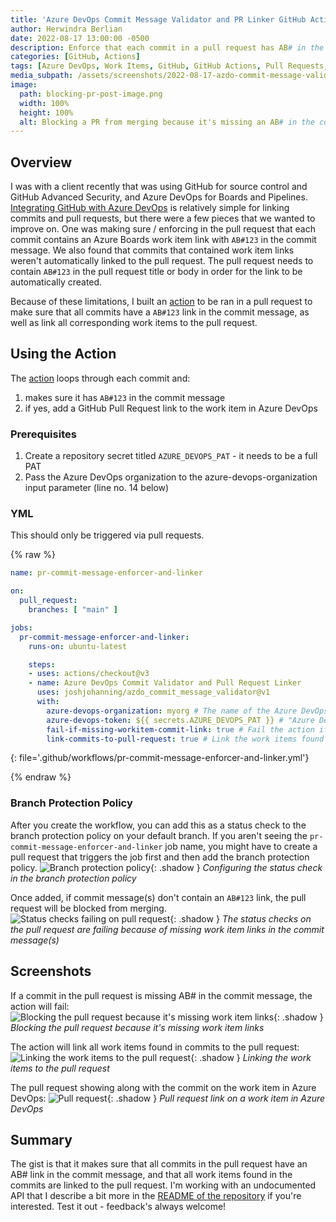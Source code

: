 ```yaml
---
title: 'Azure DevOps Commit Message Validator and PR Linker GitHub Action'
author: Herwindra Berlian
date: 2022-08-17 13:00:00 -0500
description: Enforce that each commit in a pull request has AB# in the commit message and link all of the work items to the pull request
categories: [GitHub, Actions]
tags: [Azure DevOps, Work Items, GitHub, GitHub Actions, Pull Requests, Branch Protection Rules]
media_subpath: /assets/screenshots/2022-08-17-azdo-commit-message-validator-and-pr-linker-github-action
image:
  path: blocking-pr-post-image.png
  width: 100%
  height: 100%
  alt: Blocking a PR from merging because it's missing an AB# in the commit message
---
```


## Overview

I was with a client recently that was using GitHub for source control and GitHub Advanced Security, and Azure DevOps for Boards and Pipelines. [Integrating GitHub with Azure DevOps](https://docs.microsoft.com/en-us/azure/devops/boards/github/link-to-from-github?view=azure-devops) is relatively simple for linking commits and pull requests, but there were a few pieces that we wanted to improve on. One was making sure / enforcing in the pull request that each commit contains an Azure Boards work item link with `AB#123` in the commit message. We also found that commits that contained work item links weren't automatically linked to the pull request. The pull request needs to contain `AB#123` in the pull request title or body in order for the link to be automatically created. 

Because of these limitations, I built an [action](https://github.com/joshjohanning/azdo_commit_message_validator) to be ran in a pull request to make sure that all commits have a `AB#123` link in the commit message, as well as link all corresponding work items to the pull request.


## Using the Action

The [action](https://github.com/joshjohanning/azdo_commit_message_validator) loops through each commit and:

1. makes sure it has `AB#123` in the commit message
2. if yes, add a GitHub Pull Request link to the work item in Azure DevOps

### Prerequisites

1. Create a repository secret titled `AZURE_DEVOPS_PAT` - it needs to be a full PAT
2. Pass the Azure DevOps organization to the azure-devops-organization input parameter (line no. 14 below)

### YML

This should only be triggered via pull requests.

{% raw %}
```yml
name: pr-commit-message-enforcer-and-linker

on:
  pull_request:
    branches: [ "main" ]

jobs:
  pr-commit-message-enforcer-and-linker:
    runs-on: ubuntu-latest

    steps:
    - uses: actions/checkout@v3
    - name: Azure DevOps Commit Validator and Pull Request Linker
      uses: joshjohanning/azdo_commit_message_validator@v1
      with:
        azure-devops-organization: myorg # The name of the Azure DevOps organization
        azure-devops-token: ${{ secrets.AZURE_DEVOPS_PAT }} # "Azure DevOps Personal Access Token (needs to be a full PAT)
        fail-if-missing-workitem-commit-link: true # Fail the action if a commit in the pull request is missing AB# in the commit message
        link-commits-to-pull-request: true # Link the work items found in commits to the pull request
```
{: file='.github/workflows/pr-commit-message-enforcer-and-linker.yml'}

{% endraw %}

### Branch Protection Policy

After you create the workflow, you can add this as a status check to the branch protection policy on your default branch. If you aren't seeing the `pr-commit-message-enforcer-and-linker` job name, you might have to create a pull request that triggers the job first and then add the branch protection policy.
![Branch protection policy](branch-protection-policy.png){: .shadow }
_Configuring the status check in the branch protection policy_

Once added, if commit message(s) don't contain an `AB#123` link, the pull request will be blocked from merging.
![Status checks failing on pull request](checks-failing-on-pr.png){: .shadow }
_The status checks on the pull request are failing because of missing work item links in the commit message(s)_

## Screenshots

If a commit in the pull request is missing AB# in the commit message, the action will fail:
![Blocking the pull request because it's missing work item links](blocking-pr.png){: .shadow }
_Blocking the pull request because it's missing work item links_

The action will link all work items found in commits to the pull request:
![Linking the work items to the pull request](linking-workitem-to-pr.png){: .shadow }
_Linking the work items to the pull request_

The pull request showing along with the commit on the work item in Azure DevOps:
![Pull request](pr-link.png){: .shadow }
_Pull request link on a work item in Azure DevOps_

## Summary

The gist is that it makes sure that all commits in the pull request have an AB# link in the commit message, and that all work items found in the commits are linked to the pull request. I'm working with an undocumented API that I describe a bit more in the [README of the repository](https://github.com/joshjohanning/azdo_commit_message_validator/#how-this-works) if you're interested. Test it out - feedback's always welcome!
